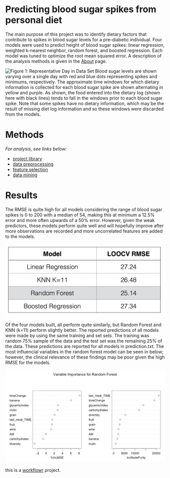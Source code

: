 # Predicting blood sugar spikes from personal diet

[project website]: https://heatherhall.github.io/predictingGlucoseSpikesPrelim/

The main purpose of this project was to identify dietary factors that contribute to spikes in blood sugar levels for a pre-diabetic individual. Four models were used to predict height of blood sugar spikes: linear regression, weighted k-nearest neighbor, random forest, and boosted regression. Each model was tuned to optimize the root mean squared error. A description of the analysis methods is given in the [About](https://heatherhall.github.io/predictingGlucoseSpikesPrelim/about.html) page.



![**Figure 1: Representative Day in Data Set** Blood sugar levels are shown varying over a single day with red and blue dots representing spikes and minimums, respectively. The approximate time windows for which dietary information is collected for each blood sugar spike are shown alternating in yellow and purple. As shown, the food entered into the dietary log (shown here with black lines) tends to fall in the windows prior to each blood sugar spike. Note that some spikes have no dietary information, which may be the result of missing diet log information and so these windows were discarded from the models.](docs/figures/cgmExample.png)

# Methods

*For analysis, see links below:*

* [project library](https://heatherhall.github.io/predictingGlucoseSpikesPrelim//0_projectLibrary.html)
* [data preprocessing](https://heatherhall.github.io/predictingGlucoseSpikesPrelim/1_preprocessing.html)
* [feature selection](https://heatherhall.github.io/predictingGlucoseSpikesPrelim//2_featureSelection.html)
* [data mining](https://heatherhall.github.io/predictingGlucoseSpikesPrelim//3_dataMining.html)


# Results

The RMSE is quite high for all models considering the range of blood sugar spikes is 0 to 200 with a median of 54, making this at minimum a 12.5% error and more often upwards of a 50% error. However, given the weak predictors, these models perform quite well and will hopefully improve after more observations are recorded and more uncorrelated features are added to the models.
 

![**Comparing Model Performance** The RMSE is similar for all models, but the random forest model (highlighted) performs best with a RMSE of 25.15](docs/figures/LOOCV.png)


Of the four models built, all perform quite similarly, but Random Forest and KNN (k=11)  perform slightly better. The reported predictions of all models were made by using the  same training and set sets. The training was random 75% sample of the data and the  test set was the remaining 25% of the data. These predictions are reported for all  models in prediction.txt. The most influencial variables in the random forest model can  be seen in below; however, the clinical relevance of these findings may be poor given the high RMSE for the models.


![*Most Influential Variables for Random Forest** Pictured here is the relatively importance of the variables in random forest (above) and boosting (right). The %IncMSE is increase in MSE upon removing the variable from the model and IncNodePurity is the decrease in node purity upon removing the variable from the model. The time for a spike to occur and the time since the last meal are the most important predictors of the height of a glucose spike in this model.](docs/figures/variableImportanceRF.png)



this is a [workflowr](https://github.com/jdblischak/workflowr) project.



